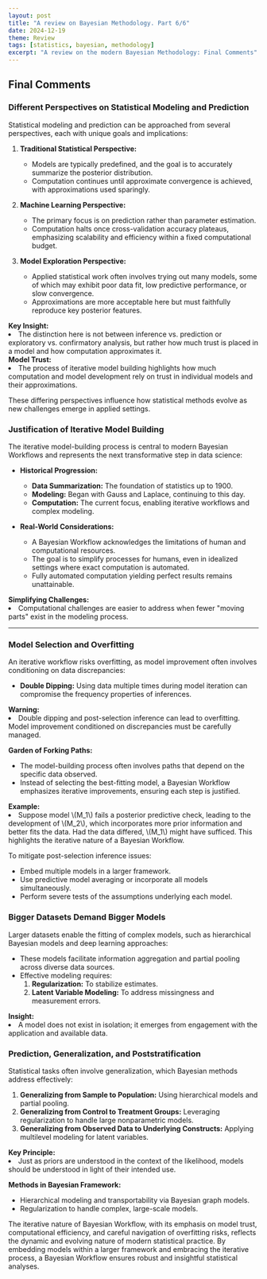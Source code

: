 ```yaml
---
layout: post
title: "A review on Bayesian Methodology. Part 6/6"
date: 2024-12-19
theme: Review
tags: [statistics, bayesian, methodology]
excerpt: "A review on the modern Bayesian Methodology: Final Comments"
---
```


## Final Comments

### Different Perspectives on Statistical Modeling and Prediction
Statistical modeling and prediction can be approached from several perspectives, each with unique goals and implications:

1. **Traditional Statistical Perspective:**  
   - Models are typically predefined, and the goal is to accurately summarize the posterior distribution.  
   - Computation continues until approximate convergence is achieved, with approximations used sparingly.  

2. **Machine Learning Perspective:**  
   - The primary focus is on prediction rather than parameter estimation.  
   - Computation halts once cross-validation accuracy plateaus, emphasizing scalability and efficiency within a fixed computational budget.

3. **Model Exploration Perspective:**  
   - Applied statistical work often involves trying out many models, some of which may exhibit poor data fit, low predictive performance, or slow convergence.  
   - Approximations are more acceptable here but must faithfully reproduce key posterior features.

<div class="green-box">
  <strong>Key Insight:</strong>  
 <li> The distinction here is not between inference vs. prediction or exploratory vs. confirmatory analysis, but rather how much trust is placed in a model and how computation approximates it. </li>
</div>

<div class="yellow-box">
  <strong>Model Trust:</strong>  
 <li>  The process of iterative model building highlights how much computation and model development rely on trust in individual models and their approximations. </li>
</div>

These differing perspectives influence how statistical methods evolve as new challenges emerge in applied settings.

### Justification of Iterative Model Building
The iterative model-building process is central to modern Bayesian Workflows and represents the next transformative step in data science:
- **Historical Progression:**  
  - **Data Summarization:** The foundation of statistics up to 1900.  
  - **Modeling:** Began with Gauss and Laplace, continuing to this day.  
  - **Computation:** The current focus, enabling iterative workflows and complex modeling.  

- **Real-World Considerations:**  
  - A Bayesian Workflow acknowledges the limitations of human and computational resources.  
  - The goal is to simplify processes for humans, even in idealized settings where exact computation is automated.  
  - Fully automated computation yielding perfect results remains unattainable.

<div class="green-box">
  <strong>Simplifying Challenges:</strong>   
  <li> Computational challenges are easier to address when fewer "moving parts" exist in the modeling process. </li>
</div>

---

### Model Selection and Overfitting
An iterative workflow risks overfitting, as model improvement often involves conditioning on data discrepancies:
- **Double Dipping:** Using data multiple times during model iteration can compromise the frequency properties of inferences.

<div class="red-box">
<strong>Warning:</strong>  
  <li> Double dipping and post-selection inference can lead to overfitting. Model improvement conditioned on discrepancies must be carefully managed. </li>
</div>

**Garden of Forking Paths:**  
- The model-building process often involves paths that depend on the specific data observed.  
- Instead of selecting the best-fitting model, a Bayesian Workflow emphasizes iterative improvements, ensuring each step is justified.

<div class="blue-box">
<strong>Example:</strong>  
 <li>  Suppose model \(M_1\) fails a posterior predictive check, leading to the development of \(M_2\), which incorporates more prior information and better fits the data. Had the data differed, \(M_1\) might have sufficed. This highlights the iterative nature of a Bayesian Workflow. </li>
</div>

To mitigate post-selection inference issues:
- Embed multiple models in a larger framework.
- Use predictive model averaging or incorporate all models simultaneously.
- Perform severe tests of the assumptions underlying each model.

### Bigger Datasets Demand Bigger Models
Larger datasets enable the fitting of complex models, such as hierarchical Bayesian models and deep learning approaches:
- These models facilitate information aggregation and partial pooling across diverse data sources.
- Effective modeling requires:
  1. **Regularization:** To stabilize estimates.  
  2. **Latent Variable Modeling:** To address missingness and measurement errors.

<div class="yellow-box">
<strong>Insight:</strong>  
  <li> A model does not exist in isolation; it emerges from engagement with the application and available data. </li>
</div>

### Prediction, Generalization, and Poststratification
Statistical tasks often involve generalization, which Bayesian methods address effectively:
1. **Generalizing from Sample to Population:** Using hierarchical models and partial pooling.  
2. **Generalizing from Control to Treatment Groups:** Leveraging regularization to handle large nonparametric models.  
3. **Generalizing from Observed Data to Underlying Constructs:** Applying multilevel modeling for latent variables.

<div class="green-box">
<strong>Key Principle:</strong>  
  <li> Just as priors are understood in the context of the likelihood, models should be understood in light of their intended use. </li>
</div>

**Methods in Bayesian Framework:**
- Hierarchical modeling and transportability via Bayesian graph models.
- Regularization to handle complex, large-scale models.

The iterative nature of Bayesian Workflow, with its emphasis on model trust, computational efficiency, and careful navigation of overfitting risks, reflects the dynamic and evolving nature of modern statistical practice. By embedding models within a larger framework and embracing the iterative process, a Bayesian Workflow ensures robust and insightful statistical analyses.


